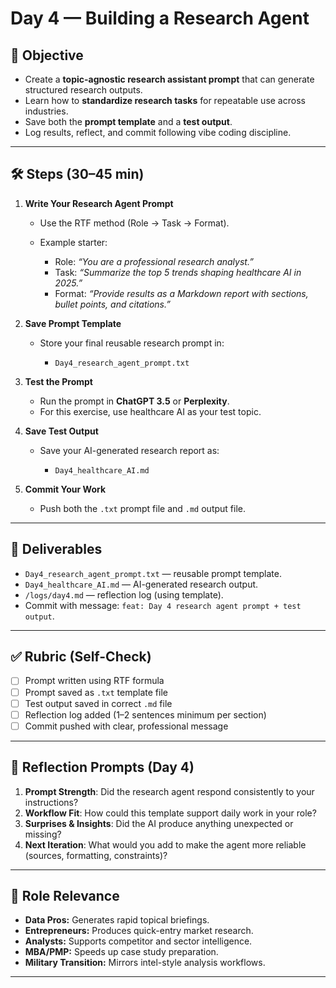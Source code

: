 # Day 4 — Building a Research Agent

## 📌 Objective

* Create a **topic-agnostic research assistant prompt** that can generate structured research outputs.
* Learn how to **standardize research tasks** for repeatable use across industries.
* Save both the **prompt template** and a **test output**.
* Log results, reflect, and commit following vibe coding discipline.

---

## 🛠 Steps (30–45 min)

1. **Write Your Research Agent Prompt**

   * Use the RTF method (Role → Task → Format).
   * Example starter:

     * Role: *“You are a professional research analyst.”*
     * Task: *“Summarize the top 5 trends shaping healthcare AI in 2025.”*
     * Format: *“Provide results as a Markdown report with sections, bullet points, and citations.”*

2. **Save Prompt Template**

   * Store your final reusable research prompt in:

     * `Day4_research_agent_prompt.txt`

3. **Test the Prompt**

   * Run the prompt in **ChatGPT 3.5** or **Perplexity**.
   * For this exercise, use healthcare AI as your test topic.

4. **Save Test Output**

   * Save your AI-generated research report as:

     * `Day4_healthcare_AI.md`

5. **Commit Your Work**

   * Push both the `.txt` prompt file and `.md` output file.

---

## 📂 Deliverables

* `Day4_research_agent_prompt.txt` — reusable prompt template.
* `Day4_healthcare_AI.md` — AI-generated research output.
* `/logs/day4.md` — reflection log (using template).
* Commit with message: `feat: Day 4 research agent prompt + test output`.

---

## ✅ Rubric (Self-Check)

* [ ] Prompt written using RTF formula
* [ ] Prompt saved as `.txt` template file
* [ ] Test output saved in correct `.md` file
* [ ] Reflection log added (1–2 sentences minimum per section)
* [ ] Commit pushed with clear, professional message

---

## 📝 Reflection Prompts (Day 4)

1. **Prompt Strength**: Did the research agent respond consistently to your instructions?
2. **Workflow Fit**: How could this template support daily work in your role?
3. **Surprises & Insights**: Did the AI produce anything unexpected or missing?
4. **Next Iteration**: What would you add to make the agent more reliable (sources, formatting, constraints)?

---

## 🎯 Role Relevance

* **Data Pros:** Generates rapid topical briefings.
* **Entrepreneurs:** Produces quick-entry market research.
* **Analysts:** Supports competitor and sector intelligence.
* **MBA/PMP:** Speeds up case study preparation.
* **Military Transition:** Mirrors intel-style analysis workflows.

---

